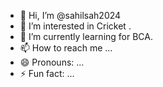 - 👋 Hi, I’m @sahilsah2024
- 👀 I’m interested in  Cricket .
- 🌱 I’m currently learning for BCA.
- 📫 How to reach me ...
- 😄 Pronouns: ...
- ⚡ Fun fact: ...

<!---
sahilsah2024/sahilsah2024 is a ✨ special ✨ repository because its `README.md` (this file) appears on your GitHub profile.
You can click the Preview link to take a look at your changes.
--->
